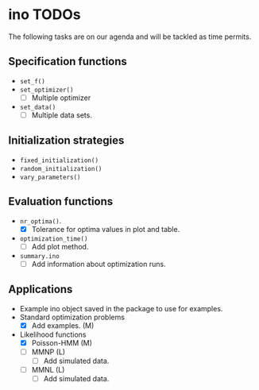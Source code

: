 # ino TODOs

The following tasks are on our agenda and will be tackled as time permits.

## Specification functions

- `set_f()`
- `set_optimizer()`
  - [ ] Multiple optimizer
- `set_data()`
  - [ ] Multiple data sets.
  
## Initialization strategies

- `fixed_initialization()`
- `random_initialization()`
- `vary_parameters()`

## Evaluation functions

- `nr_optima()`. 
  - [x] Tolerance for optima values in plot and table.
- `optimization_time()`
  - [ ] Add plot method.
- `summary.ino`
  - [ ] Add information about optimization runs.

## Applications

- Example ino object saved in the package to use for examples.
- Standard optimization problems
  - [x] Add examples. (M)
- Likelihood functions
  - [x] Poisson-HMM (M)
  - [ ] MMNP (L)
    - [ ] Add simulated data.
  - [ ] MMNL (L)
    - [ ] Add simulated data.
